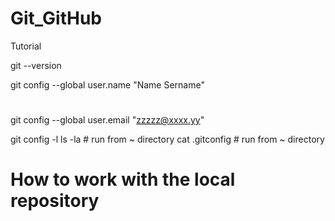 # Git_GitHub
Tutorial

git --version

git config --global user.name "Name Sername"
#
git config --global user.email "zzzzz@xxxx.yy"

git config -l
ls -la  # run from ~ directory
cat .gitconfig # run from ~ directory

# How to work with the local repository


